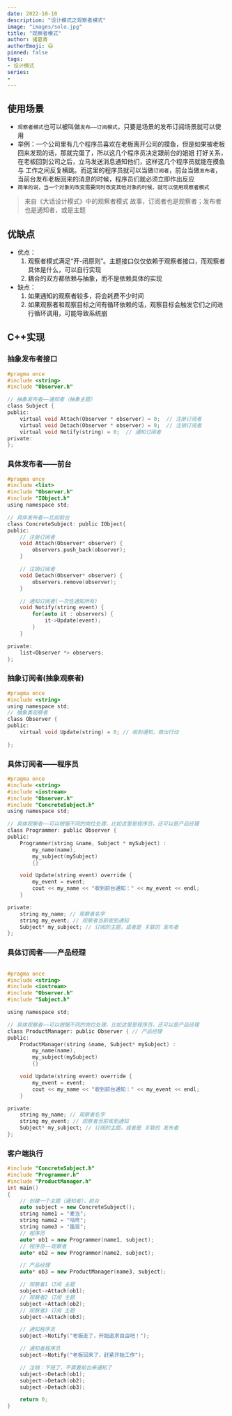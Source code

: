 ```yaml
---
date: 2022-10-10
description: "设计模式之观察者模式"
image: "images/solo.jpg"
title: "观察者模式"
author: 诸葛青
authorEmoji: 😃
pinned: false
tags:
- 设计模式
series:
- 
---
```


## 使用场景
* `观察者模式`也可以被叫做`发布——订阅模式`，只要是场景的发布订阅场景就可以使用
* 举例：一个公司里有几个程序员喜欢在老板离开公司的摸鱼，但是如果被老板回来发现的话，那就完蛋了，所以这几个程序员决定跟前台的姐姐 打好关系，在老板回到公司之后，立马发送消息通知他们，这样这几个程序员就能在摸鱼 与 工作之间反复横跳。而这里的程序员就可以当做`订阅者`，前台当做`发布者`，当前台发布老板回来的消息的时候，程序员们就必须立即作出反应
* `简单的说，当一个对象的改变需要同时改变其他对象的时候，就可以使用观察者模式`
> 来自《大话设计模式》中的观察者模式 故事，订阅者也是观察者；发布者也是通知者，或是主题


## 优缺点
* 优点：
    1. 观察者模式满足“开-闭原则”。主题接口仅仅依赖于观察者接口，而观察者具体是什么，可以自行实现
    2. 耦合的双方都依赖与抽象，而不是依赖具体的实现
* 缺点：
    1. 如果通知的观察者较多，将会耗费不少时间
    2. 如果观察者和观察目标之间有循环依赖的话，观察目标会触发它们之间进行循环调用，可能导致系统崩
## C++实现

### 抽象发布者接口
```h:Subject.h
#pragma once
#include <string>
#include "Observer.h"

// 抽象发布者——通知者（抽象主题）
class Subject {
public:
    virtual void Attach(Observer * observer) = 0;  // 注册订阅者
    virtual void Detach(Observer * observer) = 0;  // 注销订阅者
    virtual void Notify(string) = 0;  // 通知订阅者
private:
};
```


### 具体发布者——前台
```h:ConcreteSubject.h
#pragma once
#include <list>
#include "Observer.h"
#include "IObject.h"
using namespace std;

// 具体发布者——比如前台
class ConcreteSubject: public IObject{
public:
    // 注册订阅者
    void Attach(Observer* observer) {
        observers.push_back(observer);
    }

    // 注销订阅者
    void Detach(Observer* observer) {
        observers.remove(observer);
    }

    // 通知订阅者(一次性通知所有)
    void Notify(string event) {
        for(auto it : observers) {
            it->Update(event);
        }
    }

private:
    list<Observer *> observers;
};
```

### 抽象订阅者(抽象观察者)
```h:Observer.h
#pragma once
#include <string>
using namespace std;
// 抽象类观察者
class Observer {
public:
    virtual void Update(string) = 0; // 收到通知，做出行动

};
```


### 具体订阅者——程序员
```h:Programmer.h
#pragma once
#include <string>
#include <iostream>
#include "Observer.h"
#include "ConcreteSubject.h"
using namespace std;

// 具体观察者——可以根据不同的岗位处理，比如这里是程序员，还可以是产品经理
class Programmer: public Observer {
public:
    Programmer(string &name, Subject * mySubject) :
        my_name(name),
        my_subject(mySubject)
        {}

    void Update(string event) override {
        my_event = event;
        cout << my_name << "收到前台通知：" << my_event << endl;
    }

private:
    string my_name; // 观察者名字
    string my_event; // 观察者当前收到通知
    Subject* my_subject; // 订阅的主题，或者是 关联的 发布者
};

```

### 具体订阅者——产品经理
```h:ProductManager.h

#pragma once
#include <string>
#include <iostream>
#include "Observer.h"
#include "Subject.h"

using namespace std;

// 具体观察者——可以根据不同的岗位处理，比如这里是程序员，还可以是产品经理
class ProductManager: public Observer { // 产品经理
public:
    ProductManager(string &name, Subject* mySubject) :
        my_name(name),
        my_subject(mySubject)
        {}

    void Update(string event) override {
        my_event = event;
        cout << my_name << "收到前台通知：" << my_event << endl;
    }

private:
    string my_name; // 观察者名字
    string my_event; // 观察者当前收到通知
    Subject* my_subject; // 订阅的主题，或者是 关联的 发布者
};

```

### 客户端执行
```cpp:main.cpp
#include "ConcreteSubject.h"
#include "Programmer.h"
#include "ProductManager.h"
int main()
{
    // 创建一个主题（通知者），前台
    auto subject = new ConcreteSubject();
    string name1 = "麦当";
    string name2 = "咕咚";
    string name3 = "笛亚";
    // 程序员
    auto* ob1 = new Programmer(name1, subject);
    // 程序员——观察者
    auto* ob2 = new Programmer(name2, subject);

    // 产品经理
    auto* ob3 = new ProductManager(name3, subject);

    // 观察者1 订阅 主题
    subject->Attach(ob1);
    // 观察者2 订阅 主题
    subject->Attach(ob2);
    // 观察者3 订阅 主题
    subject->Attach(ob3);

    // 通知程序员
    subject->Notify("老板走了，开始追求自由吧！");

    // 通知者程序员
    subject->Notify("老板回来了，赶紧开始工作");

    // 注销：下班了，不需要前台来通知了
    subject->Detach(ob1);
    subject->Detach(ob2);
    subject->Detach(ob3);

    return 0;
}
```